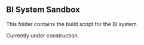 ## BI System Sandbox

This folder contains the build script for the BI system. 

Currently under construction. 
